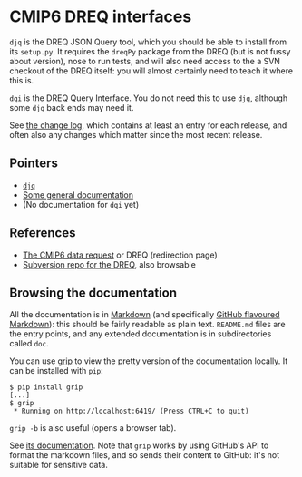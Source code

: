 # CMIP6 DREQ interfaces
`djq` is the DREQ JSON Query tool, which you should be able to install
from its `setup.py`.  It requires the `dreqPy` package from the DREQ
(but is not fussy about version), nose to run tests, and will also
need access to the a SVN checkout of the DREQ itself: you will almost
certainly need to teach it where this is.

`dqi` is the DREQ Query Interface.  You do not need this to use `djq`,
although some `djq` back ends may need it.

See [the change log](Changes.md), which contains at least an entry for
each release, and often also any changes which matter since the most
recent release.

## Pointers
* [`djq`](djq/README.md)
* [Some general documentation](doc/README.md)
* (No documentation for `dqi` yet)

## References
* [The CMIP6 data request](https://w3id.org/cmip6dr) or DREQ (redirection page)
* [Subversion repo for the DREQ](http://proj.badc.rl.ac.uk/svn/exarch/CMIP6dreq/), also browsable

## Browsing the documentation
All the documentation is in
[Markdown](http://daringfireball.net/projects/markdown/) (and
specifically [GitHub flavoured
Markdown](https://help.github.com/categories/writing-on-github/)):
this should be fairly readable as plain text.  `README.md` files are
the entry points, and any extended documentation is in subdirectories
called `doc`.

You can use [grip](https://github.com/joeyespo/grip) to view the
pretty version of the documentation locally.  It can be installed with
`pip`:

```
$ pip install grip
[...]
$ grip
 * Running on http://localhost:6419/ (Press CTRL+C to quit)
```

`grip -b` is also useful (opens a browser tab).

See [its
documentation](https://github.com/joeyespo/grip/blob/master/README.md). Note
that `grip` works by using GitHub's API to format the markdown files,
and so sends their content to GitHub: it's not suitable for sensitive data.
